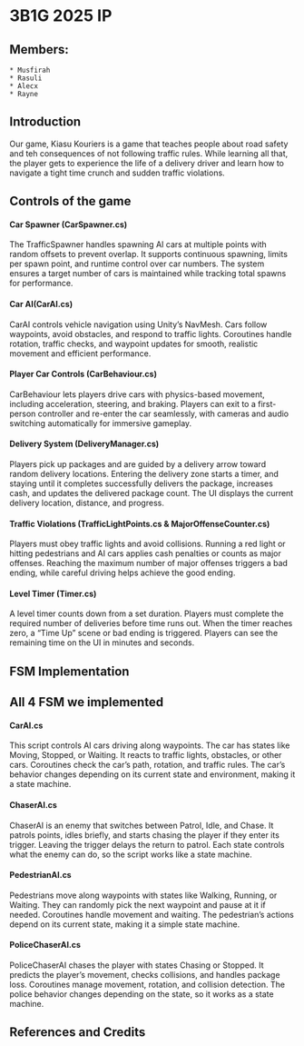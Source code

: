 # 3B1G 2025 IP
## Members:
    * Musfirah
    * Rasuli
    * Alecx
    * Rayne

## Introduction
Our game, Kiasu Kouriers is a game that teaches people about road safety and teh consequences of not following traffic rules. While learning all that, the player gets to experience the life of a delivery driver and learn how to navigate a tight time crunch and sudden traffic violations.

## Controls of the game
#### Car Spawner (CarSpawner.cs)
The TrafficSpawner handles spawning AI cars at multiple points with random offsets to prevent overlap. It supports continuous spawning, limits per spawn point, and runtime control over car numbers. The system ensures a target number of cars is maintained while tracking total spawns for performance.
#### Car AI(CarAI.cs)
CarAI controls vehicle navigation using Unity’s NavMesh. Cars follow waypoints, avoid obstacles, and respond to traffic lights. Coroutines handle rotation, traffic checks, and waypoint updates for smooth, realistic movement and efficient performance.
#### Player Car Controls (CarBehaviour.cs)
CarBehaviour lets players drive cars with physics-based movement, including acceleration, steering, and braking. Players can exit to a first-person controller and re-enter the car seamlessly, with cameras and audio switching automatically for immersive gameplay.
#### Delivery System (DeliveryManager.cs)
Players pick up packages and are guided by a delivery arrow toward random delivery locations. Entering the delivery zone starts a timer, and staying until it completes successfully delivers the package, increases cash, and updates the delivered package count. The UI displays the current delivery location, distance, and progress.
#### Traffic Violations (TrafficLightPoints.cs & MajorOffenseCounter.cs)
Players must obey traffic lights and avoid collisions. Running a red light or hitting pedestrians and AI cars applies cash penalties or counts as major offenses. Reaching the maximum number of major offenses triggers a bad ending, while careful driving helps achieve the good ending.
#### Level Timer (Timer.cs)
A level timer counts down from a set duration. Players must complete the required number of deliveries before time runs out. When the timer reaches zero, a “Time Up” scene or bad ending is triggered. Players can see the remaining time on the UI in minutes and seconds.

## FSM Implementation
## All 4 FSM we implemented
#### CarAI.cs
This script controls AI cars driving along waypoints. The car has states like Moving, Stopped, or Waiting. It reacts to traffic lights, obstacles, or other cars. Coroutines check the car’s path, rotation, and traffic rules. The car’s behavior changes depending on its current state and environment, making it a state machine.
#### ChaserAI.cs
ChaserAI is an enemy that switches between Patrol, Idle, and Chase. It patrols points, idles briefly, and starts chasing the player if they enter its trigger. Leaving the trigger delays the return to patrol. Each state controls what the enemy can do, so the script works like a state machine.
#### PedestrianAI.cs
Pedestrians move along waypoints with states like Walking, Running, or Waiting. They can randomly pick the next waypoint and pause at it if needed. Coroutines handle movement and waiting. The pedestrian’s actions depend on its current state, making it a simple state machine.
#### PoliceChaserAI.cs
PoliceChaserAI chases the player with states Chasing or Stopped. It predicts the player’s movement, checks collisions, and handles package loss. Coroutines manage movement, rotation, and collision detection. The police behavior changes depending on the state, so it works as a state machine.

## References and Credits